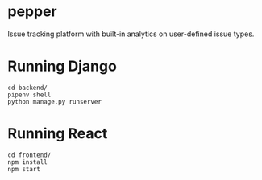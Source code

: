 # pepper

Issue tracking platform with built-in analytics on user-defined issue types. 

# Running Django

```
cd backend/
pipenv shell
python manage.py runserver
```

# Running React

```
cd frontend/
npm install
npm start
```
